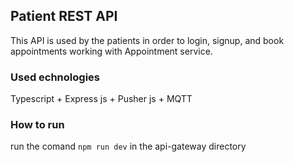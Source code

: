 ## Patient REST API
This API is used by the patients in order to login, signup, and book appointments working with Appointment service.

### Used echnologies
Typescript + Express js + Pusher js + MQTT

### How to run
run the comand `npm run dev` in the api-gateway directory